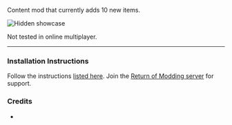 Content mod that currently adds 10 new items.  

![Hidden showcase](https://github.com/Klehrik/Klehrik-Aphelion/blob/main/hiddenShowcase.png?raw=true)

Not tested in online multiplayer.  

---

### Installation Instructions
Follow the instructions [listed here](https://docs.google.com/document/d/1NgLwb8noRLvlV9keNc_GF2aVzjARvUjpND2rxFgxyfw/edit?usp=sharing).
Join the [Return of Modding server](https://discord.gg/VjS57cszMq) for support.


### Credits
* 